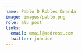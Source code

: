 ```yaml
---
name: Pablo D Robles Granda
image: images/pablo.png
role: alu_post
links:
  email: email@address.com
  twitter: johndoe
---
```


